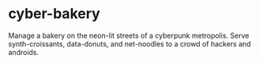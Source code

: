 # cyber-bakery
Manage a bakery on the neon-lit streets of a cyberpunk metropolis. Serve synth-croissants, data-donuts, and net-noodles to a crowd of hackers and androids.
